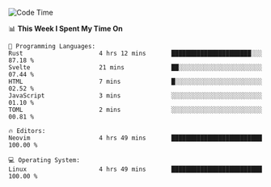 <!-- [![Top Langs](https://github-readme-stats.vercel.app/api/top-langs/?username=gagahsyuja&theme=dracula&hide_border=true&border_radius=7)](https://github.com/anuraghazra/github-readme-stats) -->

<!--START_SECTION:waka-->
![Code Time](http://img.shields.io/badge/Code%20Time-403%20hrs%2032%20mins-blue)

📊 **This Week I Spent My Time On** 

```text
💬 Programming Languages: 
Rust                     4 hrs 12 mins       ██████████████████████░░░   87.18 % 
Svelte                   21 mins             ██░░░░░░░░░░░░░░░░░░░░░░░   07.44 % 
HTML                     7 mins              █░░░░░░░░░░░░░░░░░░░░░░░░   02.52 % 
JavaScript               3 mins              ░░░░░░░░░░░░░░░░░░░░░░░░░   01.10 % 
TOML                     2 mins              ░░░░░░░░░░░░░░░░░░░░░░░░░   00.81 % 

🔥 Editors: 
Neovim                   4 hrs 49 mins       █████████████████████████   100.00 % 

💻 Operating System: 
Linux                    4 hrs 49 mins       █████████████████████████   100.00 % 
```


<!--END_SECTION:waka-->
